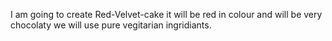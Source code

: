 I am going to create Red-Velvet-cake
it will be red in colour 
and will be very chocolaty
we will use pure vegitarian ingridiants.
